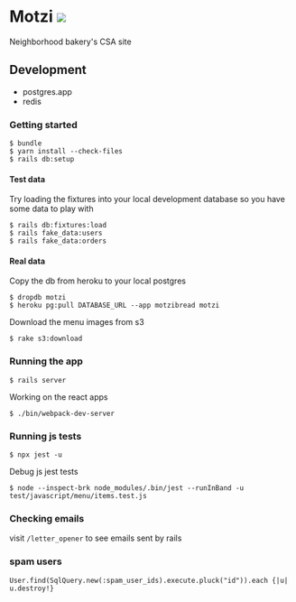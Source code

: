 # Motzi ![](https://github.com/kylefritz/motzi/workflows/ci/badge.svg)

Neighborhood bakery's CSA site

## Development

- postgres.app
- redis

### Getting started

```
$ bundle
$ yarn install --check-files
$ rails db:setup
```

#### Test data

Try loading the fixtures into your local development database so you have some data to play with

```
$ rails db:fixtures:load
$ rails fake_data:users
$ rails fake_data:orders
```

#### Real data

Copy the db from heroku to your local postgres

```
$ dropdb motzi
$ heroku pg:pull DATABASE_URL --app motzibread motzi
```

Download the menu images from s3

```
$ rake s3:download
```

### Running the app

```
$ rails server
```

Working on the react apps

```
$ ./bin/webpack-dev-server
```

### Running js tests

```
$ npx jest -u
```

Debug js jest tests

```
$ node --inspect-brk node_modules/.bin/jest --runInBand -u test/javascript/menu/items.test.js
```

### Checking emails

visit `/letter_opener` to see emails sent by rails

### spam users

```
User.find(SqlQuery.new(:spam_user_ids).execute.pluck("id")).each {|u| u.destroy!}
```
